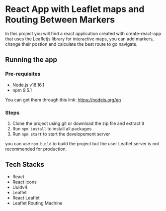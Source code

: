 # React App with Leaflet maps and Routing Between Markers

In this project you will find a react application created with create-react-app that uses the Leafletjs library for interactive maps, you can add markers, change their postion and calculate the best route to go navigate.

## Running the app

### Pre-requisites

- Node.js v18.16.1
- npm 9.5.1

You can get them through this link: https://nodejs.org/en

### Steps

1. Clone the project using git or download the zip file and extract it
2. Run `npm install` to install all packages
3. Run `npm start` to start the developement server

you can use `npm build` to build the project but the user Leaflet server is not recommended for production.

## Tech Stacks

- React
- React Icons
- Uuidv4
- Leaflet
- React Leaflet
- Leaflet Routing Machine
